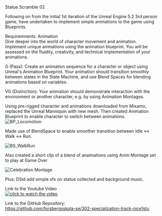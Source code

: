 Statue Scramble 02  

Following on from the initial 1st iteration of the Unreal Engine 5.2 3rd person game, have undertaken to implement simple animations to the game using Blueprints.  

Requiremnents: Animation  
Dive deeper into the world of character movement and animation. Implement unique animations using the animation blueprint. You will be assessed on the fluidity, creativity, and technical implementation of your animations.  
  
G (Pass): Create an animation sequence for a character or object using Unreal's Animation Blueprint. Your animation should transition smoothly between states in the State Machine, and use Blend Spaces for blending animations based on variables.  
  
VG (Distinction): Your animation should demonstrate interaction with the environment or another character, e.g. by using Animation Montages.  

Using pre-rigged character and animations downloaded from Mixamo, replaced the Unreal Manniquin with new mesh. Then created Animation Blueprint to enable character to switch between animations.  
![BP_Locomotion](https://github.com/forsbergsskola-se/302-specialization-track-nice1stu/assets/112468923/32a5a7c6-ca1a-4b96-b34d-9644cfd5c332)  

Made use of BlendSpace to enable smoother transition between Idle <-> Walk <-> Run.  

![BS_WalkRun](https://github.com/forsbergsskola-se/302-specialization-track-nice1stu/assets/112468923/fcb55695-396a-480a-9aaf-0d0c5d26acb3)  

Also created a short clip of a blend of anaimations using Anim Montage set to play at Game Over  

![Celebration Montage](https://github.com/forsbergsskola-se/302-specialization-track-nice1stu/assets/112468923/7eb60ef0-5ada-4847-a828-76fe3d3d2c9e)  

Plus: DSid add simple sfx on statue collected and background music.  

Link to the Youtube Video  
[![click to watch the video](https://img.youtube.com/vi/sJ3e3aEGPcI/maxresdefault.jpg)](https://youtu.be/9S8uEFoUkgI)  

Link to the GitHub Repository:  
https://github.com/forsbergsskola-se/302-specialization-track-nice1stu  

